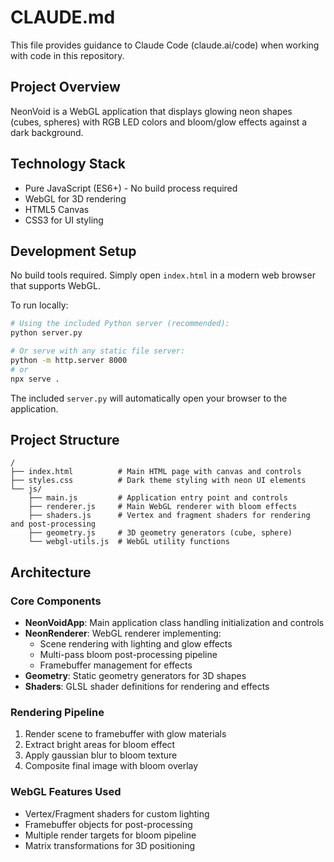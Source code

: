 # CLAUDE.md

This file provides guidance to Claude Code (claude.ai/code) when working with code in this repository.

## Project Overview

NeonVoid is a WebGL application that displays glowing neon shapes (cubes, spheres) with RGB LED colors and bloom/glow effects against a dark background.

## Technology Stack

- Pure JavaScript (ES6+) - No build process required
- WebGL for 3D rendering
- HTML5 Canvas
- CSS3 for UI styling

## Development Setup

No build tools required. Simply open `index.html` in a modern web browser that supports WebGL.

To run locally:
```bash
# Using the included Python server (recommended):
python server.py

# Or serve with any static file server:
python -m http.server 8000
# or
npx serve .
```

The included `server.py` will automatically open your browser to the application.

## Project Structure

```
/
├── index.html          # Main HTML page with canvas and controls
├── styles.css          # Dark theme styling with neon UI elements
└── js/
    ├── main.js         # Application entry point and controls
    ├── renderer.js     # Main WebGL renderer with bloom effects
    ├── shaders.js      # Vertex and fragment shaders for rendering and post-processing
    ├── geometry.js     # 3D geometry generators (cube, sphere)
    └── webgl-utils.js  # WebGL utility functions
```

## Architecture

### Core Components

- **NeonVoidApp**: Main application class handling initialization and controls
- **NeonRenderer**: WebGL renderer implementing:
  - Scene rendering with lighting and glow effects
  - Multi-pass bloom post-processing pipeline
  - Framebuffer management for effects
- **Geometry**: Static geometry generators for 3D shapes
- **Shaders**: GLSL shader definitions for rendering and effects

### Rendering Pipeline

1. Render scene to framebuffer with glow materials
2. Extract bright areas for bloom effect
3. Apply gaussian blur to bloom texture
4. Composite final image with bloom overlay

### WebGL Features Used

- Vertex/Fragment shaders for custom lighting
- Framebuffer objects for post-processing
- Multiple render targets for bloom pipeline
- Matrix transformations for 3D positioning